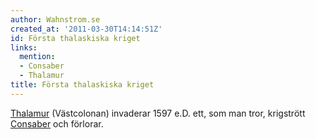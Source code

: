 ```yaml
---
author: Wahnstrom.se
created_at: '2011-03-30T14:14:51Z'
id: Första thalaskiska kriget
links:
  mention:
  - Consaber
  - Thalamur
title: Första thalaskiska kriget
---
```


[Thalamur] (Västcolonan) invaderar 1597 e.D. ett, som man tror, krigstrött [Consaber] och förlorar.

  [Thalamur]: Thalamur
  [Consaber]: Consaber